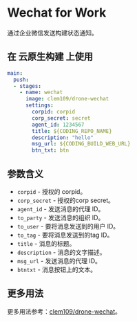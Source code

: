 # Wechat for Work

通过企业微信发送构建状态通知。

## 在 云原生构建 上使用

```yml
main:
  push:
  - stages:
    - name: wechat
      image: clem109/drone-wechat
      settings:
        corpid: corpid
        corp_secret: secret
        agent_id: 1234567
        title: ${CODING_REPO_NAME}
        description: "hello"
        msg_url: ${CODING_BUILD_WEB_URL}
        btn_txt: btn
```

## 参数含义

* `corpid` - 授权的 corpid。
* `corp_secret` - 授权的corp secret。
* `agent_id` - 发送消息的代理 ID。
* `to_party` - 发送消息的组织 ID。
* `to_user` - 要将消息发送到的用户 ID。
* `to_tag` - 要将消息发送到的tag ID。
* `title` - 消息的标题。
* `description` - 消息的文字描述。
* `msg_url` - 发送消息的代理 ID。
* `btntxt` - 消息按钮上的文本。

## 更多用法

更多用法参考：[clem109/drone-wechat](https://github.com/clem109/drone-wechat)。
